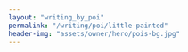 ```yaml
---
layout: "writing_by_poi"
permalink: "/writing/poi/little-painted"
header-img: "assets/owner/hero/pois-bg.jpg"
---
```

